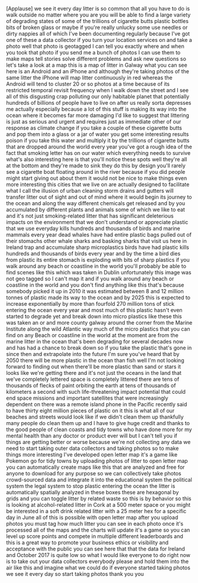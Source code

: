 
[Applause]
we see it every day
litter is so common that all you have to
do is walk outside no matter where you
are you will be able to find a large
variety of degrading states of some of
the trillions of cigarette butts plastic
bottles bits of broken glass or maybe if
you&#39;re really unlucky some use needles
or dirty nappies all of which I&#39;ve been
documenting regularly because I&#39;ve got
one of these a data collector if you
turn your location services on and take
a photo
well that photo is geotagged I can tell
you exactly where and when you took that
photo if you send me a bunch of photos I
can use them to make maps tell stories
solve different problems and ask new
questions so let&#39;s take a look at a map
this is a map of litter in Galway what
you can see here is an Android and an
iPhone and although they&#39;re taking
photos of the same litter the iPhone
will map litter continuously
in red whereas the Android will tend to
cluster 20 or so photos at a time
because of its restricted temporal
revisit frequency when I walk down the
street and I see all of this disgusting
crap polluting our only habitable planet
that potentially hundreds of billions of
people have to live on after us really
sorta depresses me actually especially
because a lot of this stuff is making
its way into the ocean where it becomes
far more damaging I&#39;d like to suggest
that littering is just as serious and
urgent and requires just as immediate
other of our response as climate change
if you take a couple of these cigarette
butts and pop them into a glass or a jar
of water you get some interesting
results poison if you take this water
and multiply it by the trillions of
cigarette butts that are dropped around
the world every year you&#39;ve got a rough
idea of the
fact that smoking letter has on our
water which everything needs to survive
what&#39;s also interesting here is that
you&#39;ll notice these spots well they&#39;re
all at the bottom and they&#39;re made to
sink they do this by design you&#39;ll
rarely see a cigarette boat floating
around in the river because if you did
people might start giving out about them
it would not be nice to make things even
more interesting this cities that we
live on are actually designed to
facilitate what I call the illusion of
urban cleaning storm drains and gutters
will transfer litter out of sight and
out of mind where it would begin its
journey to the ocean and along the way
different chemicals get released and by
you accumulated by different plants and
animals some of which we like to eat and
it&#39;s not just smoking-related litter
that has significant deleterious impacts
on the environment that we don&#39;t
understand or appreciate plastic that we
use everyday kills hundreds and
thousands of birds and marine mammals
every year dead whales have had entire
plastic bags pulled out of their
stomachs other whale sharks and basking
sharks that visit us here in Ireland
trap and accumulate sharp microplastics
birds have had plastic kills hundreds
and thousands of birds every year and by
the time a bird dies from plastic its
entire stomach is exploding with bits of
sharp plastics if you walk around any
beach or coastline in the world you&#39;ll
probably be able to find scenes like
this which was taken in Dublin
unfortunately this image was not geo
tagged so I can&#39;t map it and if you walk
around any beach or coastline in the
world and you don&#39;t find anything like
this
that&#39;s because somebody picked it up in
2010 it was estimated between 8 and 12
million tonnes of plastic made its way
to the ocean and by 2025 this is
expected to increase exponentially by
more than fourfold 270 million tons of
stick entering the ocean every year and
most much of this plastic hasn&#39;t even
started to degrade yet and break down
into micro plastics like these this was
taken an or and more county galway
around the corner from the Marine
Institute along the wild Atlantic way
much of the micro plastics that you can
find on any Beach or coastline in the
world at the moment are from the marine
litter in the ocean that&#39;s been
degrading for several decades now and
has had a chance to break down so if you
take the plastic that&#39;s gone in since
then and extrapolate into the future I&#39;m
sure you&#39;ve heard that by 2050 there
will be more plastic in the ocean than
fish well I&#39;m not looking forward to
finding out when there&#39;ll be more
plastic than sand or stars it looks like
we&#39;re getting there and it&#39;s not just
the oceans in the land that we&#39;ve
completely lettered space is completely
littered there are tens of thousands of
flecks of paint orbiting the earth at
tens of thousands of kilometers a second
with such life-threatening impact
potential that could end space missions
and important satellites that were
increasingly dependent on there was a
remote island phone in the Pacific
recently said to have thirty eight
million pieces of plastic on it this is
what all of our beaches and streets
would look like if we didn&#39;t clean them
up thankfully many people do clean them
up and I have to give huge credit and
thanks to the good people of clean
coasts and tidy towns who have done more
for my mental health than any doctor or
product ever will but I can&#39;t tell you
if things are getting better or worse
because we&#39;re not collecting any data we
need to start taking outer data
collectors and taking photos so to make
things more interesting I&#39;ve developed
open letter map it&#39;s a game like Pokemon
go for tidy towns by uploading photos of
litter to open letter map you can
automatically create maps like this that
are analyzed and free for anyone to
download for any purpose so we can
collectively take photos crowd-sourced
data and integrate it into the
educational system the political system
the legal system to stop plastic
entering the ocean the litter is
automatically spatially analyzed in
these boxes these are hexagonal by grids
and you can toggle litter by related
waste so this is by behavior so this is
looking at alcohol-related litter in
Cork at a 500 meter space or you might
be interested in a soft drink related
litter with a 25 meter hex for a
specific day in June all of this is
possible with open letter map after you
upload photos you must tag how much
litter you can see in each photo once
it&#39;s processed all of the maps and the
charts will update it&#39;s a game so you
can level up score points and compete in
multiple different leaderboards and this
is a great way to promote your business
ethics or visibility and acceptance with
the public you can see here that that
the data for Ireland and October 2017 is
quite low so what I would like everyone
to do right now is to take out your data
collectors
everybody please and hold them into the
air like this and imagine what we could
do if everyone started taking photos we
see it every day
so start taking photos thank you
you
